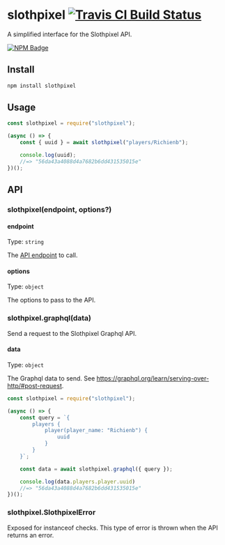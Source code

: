 # slothpixel [![Travis CI Build Status](https://img.shields.io/travis/com/Richienb/slothpixel/master.svg?style=for-the-badge)](https://travis-ci.com/Richienb/slothpixel)

A simplified interface for the Slothpixel API.

[![NPM Badge](https://nodei.co/npm/slothpixel.png)](https://npmjs.com/package/slothpixel)

## Install

```sh
npm install slothpixel
```

## Usage

```js
const slothpixel = require("slothpixel");

(async () => {
	const { uuid } = await slothpixel("players/Richienb");

	console.log(uuid);
	//=> "56da43a4088d4a7682b6dd431535015e"
})();
```

## API

### slothpixel(endpoint, options?)

#### endpoint

Type: `string`

The [API endpoint](https://docs.slothpixel.me) to call.

#### options

Type: `object`

The options to pass to the API.

### slothpixel.graphql(data)

Send a request to the Slothpixel Graphql API.

#### data

Type: `object`

The Graphql data to send. See https://graphql.org/learn/serving-over-http/#post-request.

```js
const slothpixel = require("slothpixel");

(async () => {
	const query = `{
		players {
			player(player_name: "Richienb") {
				uuid
			}
		}
	}`;

	const data = await slothpixel.graphql({ query });

	console.log(data.players.player.uuid)
	//=> "56da43a4088d4a7682b6dd431535015e"
})();
```

### slothpixel.SlothpixelError

Exposed for instanceof checks. This type of error is thrown when the API returns an error.

